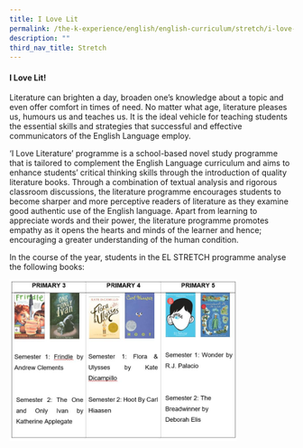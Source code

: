 ```yaml
---
title: I Love Lit
permalink: /the-k-experience/english/english-curriculum/stretch/i-love-lit/
description: ""
third_nav_title: Stretch
---
```

<h4><strong>I Love Lit!</strong></h4>
<p>Literature can brighten a day, broaden one&rsquo;s knowledge about a topic and even offer comfort in times of need. No matter what age, literature pleases us, humours us and teaches us. It is the ideal vehicle for teaching students the essential skills and strategies that successful and effective communicators of the English Language employ.</p>
<p>&lsquo;I Love Literature&rsquo; programme is a school-based novel study programme that is tailored to complement the English Language curriculum and aims to enhance students&rsquo; critical thinking skills through the introduction of quality literature books. Through a combination of textual analysis and rigorous classroom discussions, the literature programme encourages students to become sharper and more perceptive readers of literature as they examine good authentic use of the English language. Apart from learning to appreciate words and their power, the literature programme promotes empathy as it opens the hearts and minds of the learner and hence; encouraging a greater understanding of the human condition.</p>
<p>In the course of the year, students in the EL STRETCH programme analyse the following books:</p>
<img style="width: 80%;" src="/images/lovelit.jpg" />
